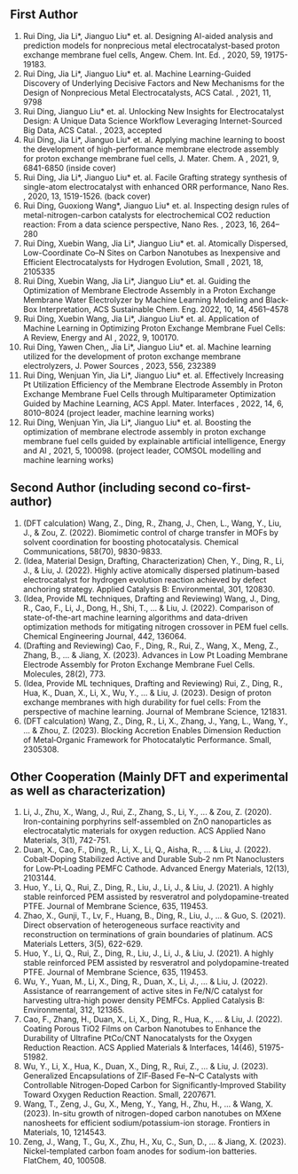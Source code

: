 ## First Author
1. Rui Ding, Jia Li*, Jianguo Liu* et. al. Designing AI-aided analysis and prediction models for nonprecious metal
electrocatalyst-based proton exchange membrane fuel cells, Angew. Chem. Int. Ed. , 2020, 59, 19175-19183.
2. Rui Ding, Jia Li*, Jianguo Liu* et. al. Machine Learning-Guided Discovery of Underlying Decisive Factors and New
Mechanisms for the Design of Nonprecious Metal Electrocatalysts, ACS Catal. , 2021, 11, 9798
3. Rui Ding, Jianguo Liu* et. al. Unlocking New Insights for Electrocatalyst Design: A Unique Data Science Workflow
Leveraging Internet-Sourced Big Data, ACS Catal. , 2023, accepted
4. Rui Ding, Jia Li*, Jianguo Liu* et. al. Applying machine learning to boost the development of high-performance
membrane electrode assembly for proton exchange membrane fuel cells, J. Mater. Chem. A , 2021, 9, 6841-6850 (inside
cover)
5. Rui Ding, Jia Li*, Jianguo Liu* et. al. Facile Grafting strategy synthesis of single-atom electrocatalyst with enhanced ORR
performance, Nano Res. , 2020, 13, 1519-1526. (back cover)
6. Rui Ding, Guoxiong Wang*, Jianguo Liu* et. al. Inspecting design rules of metal-nitrogen-carbon catalysts for
electrochemical CO2 reduction reaction: From a data science perspective, Nano Res. , 2023, 16, 264–280
7. Rui Ding, Xuebin Wang, Jia Li*, Jianguo Liu* et. al. Atomically Dispersed, Low-Coordinate Co–N Sites on Carbon
Nanotubes as Inexpensive and Efficient Electrocatalysts for Hydrogen Evolution, Small , 2021, 18, 2105335
8. Rui Ding, Xuebin Wang, Jia Li*, Jianguo Liu* et. al. Guiding the Optimization of Membrane Electrode Assembly in a
Proton Exchange Membrane Water Electrolyzer by Machine Learning Modeling and Black-Box Interpretation, ACS
Sustainable Chem. Eng. 2022, 10, 14, 4561–4578
9. Rui Ding, Xuebin Wang, Jia Li*, Jianguo Liu* et. al. Application of Machine Learning in Optimizing Proton Exchange
Membrane Fuel Cells: A Review, Energy and AI , 2022, 9, 100170.
10. Rui Ding, Yawen Chen,, Jia Li*, Jianguo Liu* et. al. Machine learning utilized for the development of proton exchange
membrane electrolyzers, J. Power Sources , 2023, 556, 232389
11. Rui Ding, Wenjuan Yin, Jia Li*, Jianguo Liu* et. al. Effectively Increasing Pt Utilization Efficiency of the Membrane
Electrode Assembly in Proton Exchange Membrane Fuel Cells through Multiparameter Optimization Guided by Machine
Learning, ACS Appl. Mater. Interfaces , 2022, 14, 6, 8010–8024 (project leader, machine learning works)
12. Rui Ding, Wenjuan Yin, Jia Li*, Jianguo Liu* et. al. Boosting the optimization of membrane electrode assembly in
proton exchange membrane fuel cells guided by explainable artificial intelligence, Energy and AI , 2021, 5, 100098. (project
leader, COMSOL modelling and machine learning works)
## Second Author (including second co-first-author)
1. (DFT calculation) Wang, Z., Ding, R., Zhang, J., Chen, L., Wang, Y., Liu, J., & Zou, Z. (2022). Biomimetic control of charge transfer in MOFs by solvent coordination for boosting photocatalysis. Chemical Communications, 58(70), 9830-9833.
2. (Idea, Material Design, Drafting, Characterization) Chen, Y., Ding, R., Li, J., & Liu, J. (2022). Highly active atomically dispersed platinum-based electrocatalyst for hydrogen evolution reaction achieved by defect anchoring strategy. Applied Catalysis B: Environmental, 301, 120830.
3. (Idea, Provide ML techniques, Drafting and Reviewing) Wang, J., Ding, R., Cao, F., Li, J., Dong, H., Shi, T., ... & Liu, J. (2022). Comparison of state-of-the-art machine learning algorithms and data-driven optimization methods for mitigating nitrogen crossover in PEM fuel cells. Chemical Engineering Journal, 442, 136064.
4. (Drafting and Reviewing) Cao, F., Ding, R., Rui, Z., Wang, X., Meng, Z., Zhang, B., ... & Jiang, X. (2023). Advances in Low Pt Loading Membrane Electrode Assembly for Proton Exchange Membrane Fuel Cells. Molecules, 28(2), 773.
5. (Idea, Provide ML techniques, Drafting and Reviewing) Rui, Z., Ding, R., Hua, K., Duan, X., Li, X., Wu, Y., ... & Liu, J. (2023). Design of proton exchange membranes with high durability for fuel cells: From the perspective of machine learning. Journal of Membrane Science, 121831.
6. (DFT calculation) Wang, Z., Ding, R., Li, X., Zhang, J., Yang, L., Wang, Y., ... & Zhou, Z. (2023). Blocking Accretion Enables Dimension Reduction of Metal‐Organic Framework for Photocatalytic Performance. Small, 2305308.
## Other Cooperation (Mainly DFT and experimental as well as characterization)
1. Li, J., Zhu, X., Wang, J., Rui, Z., Zhang, S., Li, Y., ... & Zou, Z. (2020). Iron-containing porphyrins self-assembled on ZnO nanoparticles as electrocatalytic materials for oxygen reduction. ACS Applied Nano Materials, 3(1), 742-751.
2. Duan, X., Cao, F., Ding, R., Li, X., Li, Q., Aisha, R., ... & Liu, J. (2022). Cobalt‐Doping Stabilized Active and Durable Sub‐2 nm Pt Nanoclusters for Low‐Pt‐Loading PEMFC Cathode. Advanced Energy Materials, 12(13), 2103144.
3. Huo, Y., Li, Q., Rui, Z., Ding, R., Liu, J., Li, J., & Liu, J. (2021). A highly stable reinforced PEM assisted by resveratrol and polydopamine-treated PTFE. Journal of Membrane Science, 635, 119453.
4. Zhao, X., Gunji, T., Lv, F., Huang, B., Ding, R., Liu, J., ... & Guo, S. (2021). Direct observation of heterogeneous surface reactivity and reconstruction on terminations of grain boundaries of platinum. ACS Materials Letters, 3(5), 622-629.
5. Huo, Y., Li, Q., Rui, Z., Ding, R., Liu, J., Li, J., & Liu, J. (2021). A highly stable reinforced PEM assisted by resveratrol and polydopamine-treated PTFE. Journal of Membrane Science, 635, 119453.
6. Wu, Y., Yuan, M., Li, X., Ding, R., Duan, X., Li, J., ... & Liu, J. (2022). Assistance of rearrangement of active sites in Fe/N/C catalyst for harvesting ultra-high power density PEMFCs. Applied Catalysis B: Environmental, 312, 121365.
7. Cao, F., Zhang, H., Duan, X., Li, X., Ding, R., Hua, K., ... & Liu, J. (2022). Coating Porous TiO2 Films on Carbon Nanotubes to Enhance the Durability of Ultrafine PtCo/CNT Nanocatalysts for the Oxygen Reduction Reaction. ACS Applied Materials & Interfaces, 14(46), 51975-51982.
8. Wu, Y., Li, X., Hua, K., Duan, X., Ding, R., Rui, Z., ... & Liu, J. (2023). Generalized Encapsulations of ZIF‐Based Fe–N–C Catalysts with Controllable Nitrogen‐Doped Carbon for Significantly‐Improved Stability Toward Oxygen Reduction Reaction. Small, 2207671.
9. Wang, T., Zeng, J., Gu, X., Meng, Y., Yang, H., Zhu, H., ... & Wang, X. (2023). In-situ growth of nitrogen-doped carbon nanotubes on MXene nanosheets for efficient sodium/potassium-ion storage. Frontiers in Materials, 10, 1214543.
10. Zeng, J., Wang, T., Gu, X., Zhu, H., Xu, C., Sun, D., ... & Jiang, X. (2023). Nickel-templated carbon foam anodes for sodium-ion batteries. FlatChem, 40, 100508.

